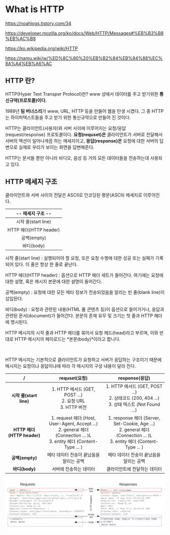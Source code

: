 # What is HTTP

https://noahlogs.tistory.com/34

https://developer.mozilla.org/ko/docs/Web/HTTP/Messages#%EB%B3%B8%EB%AC%B8

https://ko.wikipedia.org/wiki/HTTP

https://namu.wiki/w/%ED%8C%80%20%EB%B2%84%EB%84%88%EC%8A%A4%EB%A6%AC

## HTTP 란?

HTTP(Hyper Text Transper Protocol)란? www 상에서 데이터를 주고 받기위한 **통신규약(프로토콜)이다.**

1989년 **팀 버너스리**가 www, URL, HTTP 등을 만들어 웹을 탄생 시켰다. 그 중 HTTP는 하이퍼텍스트들을 주고 받기 위한 통신규약으로 만들어 진 것이다.

HTTP는 클라이언트(사용자)와 서버 사이에 이루어지는 요청/응답(request/response) 프로토콜이다. **요청(requset)은** 클라이언트가 서버로 전달해서 서버의 액션이 일어나게끔 하는 메세지이고, **응답(response)은** 요청에 대한 서버의 답변으로 실제로 우리가 보이는 화면을 답변해준다.

HTTP는 문서들 뿐만 아니라 비디오, 음성 등 거의 모든 데이터들을 전송하는데 사용되고 있다.

## HTTP 메세지 구조
클라이언트와 서버 사이의 전달은 ASCII로 인코딩된 평문(ASCII) 메세지로 이루어진다.

|-- 메세지 구조 --|
|:---:|
|시작 줄(start line)|
|HTTP 헤더(HTTP header)|
|공백(empty)|
|바디(body)|

시작 줄(start line) : 실행되어야 할 요청, 또은 요청 수행에 대한 성공 또는 실패가 기록되어 있다. 이 줄은 항상 한 줄로 끝난다.

HTTP 헤더(HTTP header) : 옵션으로 HTTP 헤더 세트가 들어간다. 여기에는 요청에 대한 설명, 혹은 메시지 본문에 대한 설명이 들어간다.

공백(empty) : 요청에 대한 모든 메타 정보가 전송되었음을 알리는 빈 줄(blank line)이 삽입된다.

바디(body) : 요청과 관련된 내용(HTML 폼 콘텐츠 등)이 옵션으로 들어가거나, 응답과 관련된 문서(document)가 들어간다. 본문의 존재 유무 및 크기는 첫 줄과 HTTP 헤더에 명시된다.

HTTP 메시지의 시작 줄과 HTTP 헤더를 묶어서 요청 헤드(head)라고 부르며, 이와 반대로 HTTP 메시지의 페이로드는 *본문(body)*이라고 합니다.

<br>

 HTTP 메시지는 기본적으로 클라이언트가 요청하고 서버가 응답하는 구조이기 때문에 메시지는 요청이냐 응답이냐에 따라 각 메시지의 구성 내용이 달라 진다.

|/|requset(요청)|response(응답)|
|:---:|:---:|:---:|
|**시작 줄(start line)**|1. HTTP 메서드 (GET, POST ...)<br>2. 요청 URL<br>3. HTTP 버전|1. HTTP 메서드 (GET, POST ...)<br>2. 상태코드 (200, 404 ...)<br>3. 상태 텍스트 (Not Found ...) 
|**HTTP 헤더(HTTP header)**|1. request 헤더 (Host, User-Agent, Accept ...)<br>2. general 헤더 (Connection ... )L<br>3. entity 헤더 (Content-Type ... )|1. response 헤더 (Server, Set-Cookie, Age ...)<br>2. general 헤더 (Connection ... )L<br>3. entity 헤더 (Content-Type ... )|
|**공백(empty)**|메타 데이터 전송이 끝났음을 알리는 공백|메타 데이터 전송이 끝났음을 알리는 공백|
|**바디(body)**|서버에 전송하는 데이터|클라이언트에 전달하는 데이터

![](../img/HTTP%20메세지%20구조%20예시.png)